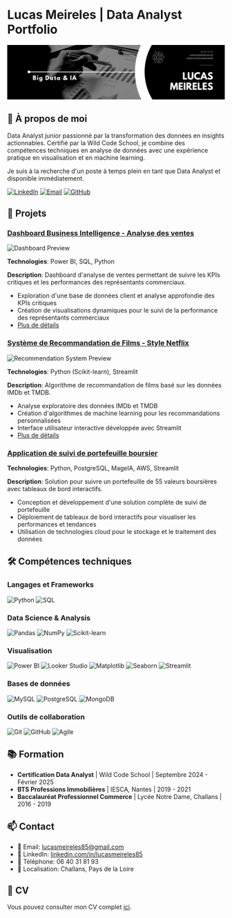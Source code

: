 # Lucas Meireles | Data Analyst Portfolio

![Banner](assets/img/banner.png)

## 👋 À propos de moi

Data Analyst junior passionné par la transformation des données en insights actionnables. Certifié par la Wild Code School, je combine des compétences techniques en analyse de données avec une expérience pratique en visualisation et en machine learning.

Je suis à la recherche d'un poste à temps plein en tant que Data Analyst et disponible immédiatement.

[![LinkedIn](https://img.shields.io/badge/LinkedIn-0077B5?style=for-the-badge&logo=linkedin&logoColor=white)](https://linkedin.com/in/lucasmeireles85)
[![Email](https://img.shields.io/badge/Email-D14836?style=for-the-badge&logo=gmail&logoColor=white)](mailto:lucasmeireles85@gmail.com)
[![GitHub](https://img.shields.io/badge/GitHub-100000?style=for-the-badge&logo=github&logoColor=white)](https://github.com/lucasmeireles85)

## 💼 Projets

### [Dashboard Business Intelligence - Analyse des ventes](https://lookerstudio.google.com/reporting/aecc1dc9-d2e5-4a07-9119-1ce229e23bae)

![Dashboard Preview](assets/img/project1/dashboard-preview.png)

**Technologies**: Power BI, SQL, Python

**Description**: Dashboard d'analyse de ventes permettant de suivre les KPIs critiques et les performances des représentants commerciaux.

- Exploration d'une base de données client et analyse approfondie des KPIs critiques
- Création de visualisations dynamiques pour le suivi de la performance des représentants commerciaux
- [Plus de détails](projects/dashboard.md)

### [Système de Recommandation de Films - Style Netflix](https://film-recommender-lfe-app.streamlit.app)

![Recommendation System Preview](assets/img/project2/recommendation-preview.png)

**Technologies**: Python (Scikit-learn), Streamlit

**Description**: Algorithme de recommandation de films basé sur les données IMDb et TMDB.

- Analyse exploratoire des données IMDb et TMDB
- Création d'algorithmes de machine learning pour les recommandations personnalisées
- Interface utilisateur interactive développée avec Streamlit
- [Plus de détails](projects/recommendation.md)

### [Application de suivi de portefeuille boursier](https://komorebi-investments.streamlit.app)

**Technologies**: Python, PostgreSQL, MageIA, AWS, Streamlit

**Description**: Solution pour suivre un portefeuille de 55 valeurs boursières avec tableaux de bord interactifs.

- Conception et développement d'une solution complète de suivi de portefeuille
- Déploiement de tableaux de bord interactifs pour visualiser les performances et tendances
- Utilisation de technologies cloud pour le stockage et le traitement des données

## 🛠️ Compétences techniques

### Langages et Frameworks
![Python](https://img.shields.io/badge/Python-3776AB?style=for-the-badge&logo=python&logoColor=white)
![SQL](https://img.shields.io/badge/SQL-4479A1?style=for-the-badge&logo=postgresql&logoColor=white)

### Data Science & Analysis
![Pandas](https://img.shields.io/badge/Pandas-150458?style=for-the-badge&logo=pandas&logoColor=white)
![NumPy](https://img.shields.io/badge/NumPy-013243?style=for-the-badge&logo=numpy&logoColor=white)
![Scikit-learn](https://img.shields.io/badge/ScikitLearn-F7931E?style=for-the-badge&logo=scikit-learn&logoColor=white)

### Visualisation
![Power BI](https://img.shields.io/badge/Power_BI-F2C811?style=for-the-badge&logo=powerbi&logoColor=black)
![Looker Studio](https://img.shields.io/badge/Looker_Studio-4285F4?style=for-the-badge&logo=google&logoColor=white)
![Matplotlib](https://img.shields.io/badge/Matplotlib-11557c?style=for-the-badge)
![Seaborn](https://img.shields.io/badge/Seaborn-3776AB?style=for-the-badge)
![Streamlit](https://img.shields.io/badge/Streamlit-FF4B4B?style=for-the-badge&logo=streamlit&logoColor=white)

### Bases de données
![MySQL](https://img.shields.io/badge/MySQL-4479A1?style=for-the-badge&logo=mysql&logoColor=white)
![PostgreSQL](https://img.shields.io/badge/PostgreSQL-336791?style=for-the-badge&logo=postgresql&logoColor=white)
![MongoDB](https://img.shields.io/badge/MongoDB-47A248?style=for-the-badge&logo=mongodb&logoColor=white)

### Outils de collaboration
![Git](https://img.shields.io/badge/Git-F05032?style=for-the-badge&logo=git&logoColor=white)
![GitHub](https://img.shields.io/badge/GitHub-181717?style=for-the-badge&logo=github&logoColor=white)
![Agile](https://img.shields.io/badge/Agile-0052CC?style=for-the-badge&logo=trello&logoColor=white)

## 📚 Formation

- **Certification Data Analyst** | Wild Code School | Septembre 2024 - Février 2025
- **BTS Professions Immobilières** | IESCA, Nantes | 2019 - 2021
- **Baccalauréat Professionnel Commerce** | Lycée Notre Dame, Challans | 2016 - 2019

## 📫 Contact

- 📧 Email: [lucasmeireles85@gmail.com](mailto:lucasmeireles85@gmail.com)
- 🔗 LinkedIn: [linkedin.com/in/lucasmeireles85](https://linkedin.com/in/lucasmeireles85)
- 📱 Téléphone: 06 40 31 81 93
- 📍 Localisation: Challans, Pays de la Loire

## 📄 CV

Vous pouvez consulter mon CV complet [ici](assets/resume/CV_Lucas_Meireles.pdf).
